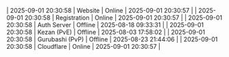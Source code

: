 | 2025-09-01 20:30:58 | Website | Online | 2025-09-01 20:30:57 |
| 2025-09-01 20:30:58 | Registration | Online | 2025-09-01 20:30:57 |
| 2025-09-01 20:30:58 | Auth Server | Offline | 2025-08-18 09:33:31 |
| 2025-09-01 20:30:58 | Kezan (PvE) | Offline | 2025-08-03 17:58:02 |
| 2025-09-01 20:30:58 | Gurubashi (PvP) | Offline | 2025-08-23 21:44:06 |
| 2025-09-01 20:30:58 | Cloudflare | Online | 2025-09-01 20:30:57 |

